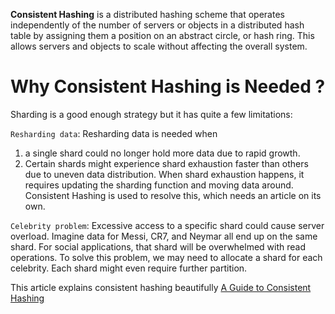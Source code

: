 **Consistent Hashing** is a distributed hashing scheme that operates independently of the number of servers or objects in a distributed hash table by assigning them a position on an abstract circle, or hash ring. This allows servers and objects to scale without affecting the overall system.

# Why Consistent Hashing is Needed ?

Sharding is a good enough strategy but it has quite a few limitations:

`Resharding data`: Resharding data is needed when 
1. a single shard could no longer hold more data due to rapid growth. 
2. Certain shards might experience shard exhaustion faster than others due to uneven data distribution. When shard exhaustion happens, it requires updating the sharding function and moving data around. Consistent Hashing is used to resolve this, which needs an article on its own.


`Celebrity problem`: Excessive access to a specific shard could cause server overload. Imagine data for Messi, CR7, and Neymar all end up on the same shard. For social applications, that shard will be overwhelmed with read operations. To solve this problem, we may need to allocate a shard for each celebrity. Each shard might even require further partition.

This article explains consistent hashing beautifully [A Guide to Consistent Hashing](https://www.toptal.com/big-data/consistent-hashing)